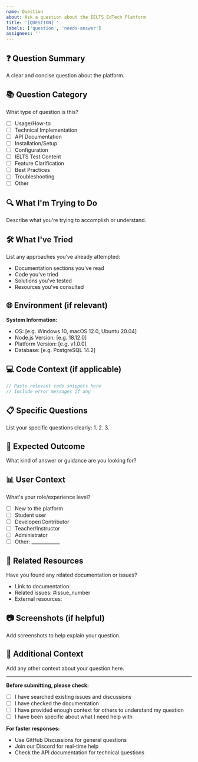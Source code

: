 ```yaml
---
name: Question
about: Ask a question about the IELTS EdTech Platform
title: '[QUESTION] '
labels: ['question', 'needs-answer']
assignees: ''
---
```


## ❓ Question Summary
A clear and concise question about the platform.

## 📚 Question Category
What type of question is this?
- [ ] Usage/How-to
- [ ] Technical Implementation
- [ ] API Documentation
- [ ] Installation/Setup
- [ ] Configuration
- [ ] IELTS Test Content
- [ ] Feature Clarification
- [ ] Best Practices
- [ ] Troubleshooting
- [ ] Other

## 🔍 What I'm Trying to Do
Describe what you're trying to accomplish or understand.

## 🛠️ What I've Tried
List any approaches you've already attempted:
- Documentation sections you've read
- Code you've tried
- Solutions you've tested
- Resources you've consulted

## 🌐 Environment (if relevant)
**System Information:**
- OS: [e.g. Windows 10, macOS 12.0, Ubuntu 20.04]
- Node.js Version: [e.g. 18.12.0]
- Platform Version: [e.g. v1.0.0]
- Database: [e.g. PostgreSQL 14.2]

## 💻 Code Context (if applicable)
```javascript
// Paste relevant code snippets here
// Include error messages if any
```

## 📋 Specific Questions
List your specific questions clearly:
1. 
2. 
3. 

## 🎯 Expected Outcome
What kind of answer or guidance are you looking for?

## 📊 User Context
What's your role/experience level?
- [ ] New to the platform
- [ ] Student user
- [ ] Developer/Contributor
- [ ] Teacher/Instructor
- [ ] Administrator
- [ ] Other: ____________

## 🔗 Related Resources
Have you found any related documentation or issues?
- Link to documentation: 
- Related issues: #issue_number
- External resources: 

## 📷 Screenshots (if helpful)
Add screenshots to help explain your question.

## 🚀 Additional Context
Add any other context about your question here.

---

**Before submitting, please check:**
- [ ] I have searched existing issues and discussions
- [ ] I have checked the documentation
- [ ] I have provided enough context for others to understand my question
- [ ] I have been specific about what I need help with

**For faster responses:**
- Use GitHub Discussions for general questions
- Join our Discord for real-time help
- Check the API documentation for technical questions